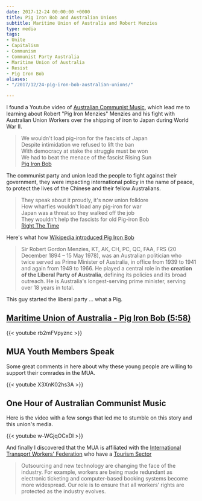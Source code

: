 ```yaml
---
date: 2017-12-24 00:00:00 +0000
title: Pig Iron Bob and Australian Unions
subtitle: Maritime Union of Australia and Robert Menzies
type: media
tags:
- Unite
- Capitalism
- Communism
- Communist Party Australia
- Maritime Union of Australia
- Resist
- Pig Iron Bob
aliases:
- "/2017/12/24-pig-iron-bob-australian-unions/"

---
```

I found a Youtube video of [Australian Communist Music](https://www.youtube.com/watch?v=w-WGjqOCxDI), which lead me to learning about Robert "Pig Iron Menzies" Menzies and his fight with Australian Union Workers over the shipping of iron to Japan during World War II.

> We wouldn't load pig-iron for the fascists of Japan<br/>
> Despite intimidation we refused to lift the ban<br/>
> With democracy at stake the struggle must be won<br/>
> We had to beat the menace of the fascist Rising Sun<br/>
> [Pig Iron Bob](http://unionsong.com/u150.html)

The communist party and union lead the people to fight against their government, they were impacting international policy in the name of peace, to protect the lives of the Chinese and their fellow Australians.

> They speak about it proudly, it's now union folklore<br/>
> How wharfies wouldn't load any pig-iron for war<br/>
> Japan was a threat so they walked off the job<br/>
> They wouldn't help the fascists for old Pig-iron Bob<br/>
> [Right The Time](http://unionsong.com/u039.html)

Here's what how [Wikipedia introduced Pig Iron Bob](https://en.wikipedia.org/wiki/Robert_Menzies)

> Sir Robert Gordon Menzies, KT, AK, CH, PC, QC, FAA, FRS (20 December 1894 – 15 May 1978), was an Australian politician who twice served as Prime Minister of Australia, in office from 1939 to 1941 and again from 1949 to 1966. He played a central role in the **creation of the Liberal Party of Australia**, defining its policies and its broad outreach. He is Australia's longest-serving prime minister, serving over 18 years in total.

This guy started the liberal party ... what a Pig.

## [Maritime Union of Australia - Pig Iron Bob (5:58)](https://www.youtube.com/watch?v=rb2mFVpyznc)

{{< youtube rb2mFVpyznc >}}

## MUA Youth Members Speak

Some great comments in here about why these young people are willing to support their comrades in the MUA.

{{< youtube X3XnK02hs3A >}}

## One Hour of Australian Communist Music

Here is the video with a few songs that led me to stumble on this story and this union's media.

{{< youtube w-WGjqOCxDI >}}

And finally I discovered that the MUA is affiliated with the [International Transport Workers' Federation](http://www.itfglobal.org/) who have a [Tourism Sector](http://www.itfglobal.org/en/transport-sectors/tourism/about-us/what-we-do/)

> Outsourcing and new technology are changing the face of the industry. For example, workers are being made redundant as electronic ticketing and computer-based booking systems become more widespread. Our role is to ensure that all workers’ rights are protected as the industry evolves.

